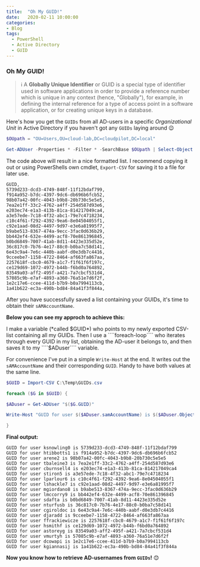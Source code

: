 ```yaml
---
title:  "Oh My GUID!"
date:   2020-02-11 10:00:00
categories: 
- Blog
tags:
  - PowerShell
  - Active Directory
  - GUID
---
```


### Oh My GUID!


>:information_source: A **Globally Unique Identifier** or GUID is a special type of identifier used in software applications in order to provide a reference number which is unique in any context (hence, "Globally"), for example, in defining the internal reference for a type of access point in a software application, or for creating unique keys in a database.


Here's how you get the ````GUIDs```` from all AD-users in a specific *Organizational Unit* in Active Directory if you haven't got any ````GUIDs```` laying around :wink:
 
````powershell
$OUpath = "OU=Users,OU=cloud-lab,DC=cloudpilot,DC=local"

Get-ADUser -Properties * -Filter * -SearchBase $OUpath | Select-Object -ExpandProperty ObjectGUID |  Export-Csv -Path C:\Temp\GUIDs.csv
````

The code above will result in a nice formatted list. I recommend copying it out or using PowerShells own cmdlet, ````Export-CSV```` for saving it to a file for later use.

````
GUID,
5739d233-dcd3-4749-848f-11f12bdaf799,
f914a952-b7dc-4397-9dc6-db696b6fcb52,
98b07a42-00fc-4043-b9b8-20b730c5e5e5,
7ea2e1ff-33c2-4762-a4ff-254d587d93e6,
e203ec74-e1a3-413b-81ca-814217049ca4,
a3e57ede-7c18-4f32-abc1-79e7c4718234,
c10c4f61-f292-4392-9ea6-8e04504055f1,
c92e1aad-08d2-4497-9d97-e3e6a81995f7,
b9abe513-8367-474a-9ecc-3fac0d636b29,
bb442ef4-632e-4499-acf8-70e861396845,
b0bd6849-7007-41ab-8d11-4423e335d52e,
36c817c0-7b76-4e17-88c0-b0ba7c58d141,
6e43c9a4-7e6c-440b-aabf-d0e3db7c4416,
9cceebe7-1158-4722-8464-af663fa867aa,
2257618f-cbc0-4679-a1c7-f1f61f6f197c,
ce129d69-1072-4972-b44b-f6bd0a764892,
83549a03-aff2-495f-a421-7a7cbcf531d4,
57085c9b-e7af-4893-a360-76a51e7d6f2f,
1e2c17e6-ccee-411d-b7b9-b0a7994113cb,
1a41b622-ec3a-490b-bd84-84a41f3f844a,
````

After you have successfully saved a list containing your GUIDs, it's time to obtain their ````sAMAccountName````.

**Below you can see my approch to achieve this:**
 
 I make a variable (*called $GUID*) who points to my newly exported CSV-list containing all my GUIDs.
 Then I use a ````foreach-loop```` who iterates through every GUID in my list, obtaining the AD-user it belongs to, and then saves it to my ````$ADuser```` variable. 

For convenience I've put in a simple ````Write-Host```` at the end. It writes out the ````sAMAccountName```` and their corresponding ````GUID````. Handy to have both values at the same line.

````powershell
$GUID = Import-CSV C:\Temp\GUIDs.csv

foreach ($G in $GUID) {

$ADuser = Get-ADUser "$($G.GUID)"

Write-Host "GUID for user $($ADuser.samAccountName) is $($ADuser.ObjectGUID)"

}
````

**Final output:** 
````
GUID for user ksnowling0 is 5739d233-dcd3-4749-848f-11f12bdaf799
GUID for user htibbotts1 is f914a952-b7dc-4397-9dc6-db696b6fcb52
GUID for user arene2 is 98b07a42-00fc-4043-b9b8-20b730c5e5e5
GUID for user tbaleine3 is 7ea2e1ff-33c2-4762-a4ff-254d587d93e6
GUID for user cburnsell4 is e203ec74-e1a3-413b-81ca-814217049ca4
GUID for user stiron5 is a3e57ede-7c18-4f32-abc1-79e7c4718234
GUID for user lparlour6 is c10c4f61-f292-4392-9ea6-8e04504055f1
GUID for user lshackle7 is c92e1aad-08d2-4497-9d97-e3e6a81995f7
GUID for user mgiordano8 is b9abe513-8367-474a-9ecc-3fac0d636b29
GUID for user lmccorry9 is bb442ef4-632e-4499-acf8-70e861396845
GUID for user sdafta is b0bd6849-7007-41ab-8d11-4423e335d52e
GUID for user nturfusb is 36c817c0-7b76-4e17-88c0-b0ba7c58d141
GUID for user cgiroldoc is 6e43c9a4-7e6c-440b-aabf-d0e3db7c4416
GUID for user djaradd is 9cceebe7-1158-4722-8464-af663fa867aa
GUID for user ffrackiewicze is 2257618f-cbc0-4679-a1c7-f1f61f6f197c
GUID for user hsmithf is ce129d69-1072-4972-b44b-f6bd0a764892
GUID for user astoreyg is 83549a03-aff2-495f-a421-7a7cbcf531d4
GUID for user vmurtyh is 57085c9b-e7af-4893-a360-76a51e7d6f2f
GUID for user dcowapi is 1e2c17e6-ccee-411d-b7b9-b0a7994113cb
GUID for user kgiannasij is 1a41b622-ec3a-490b-bd84-84a41f3f844a
````

**Now you know how to retrieve AD-usernames from ````GUIDs````!** :blush:
